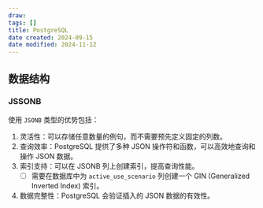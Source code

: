 ```yaml
---
draw:
tags: []
title: PostgreSQL
date created: 2024-09-15
date modified: 2024-11-12
---
```


## 数据结构

### JSSONB

使用 `JSONB` 类型的优势包括：

1. 灵活性：可以存储任意数量的例句，而不需要预先定义固定的列数。
2. 查询效率：PostgreSQL 提供了多种 JSON 操作符和函数，可以高效地查询和操作 JSON 数据。
3. 索引支持：可以在 JSONB 列上创建索引，提高查询性能。
	- [ ] 需要在数据库中为 `active_use_scenario` 列创建一个 GIN (Generalized Inverted Index) 索引。
4. 数据完整性：PostgreSQL 会验证插入的 JSON 数据的有效性。
